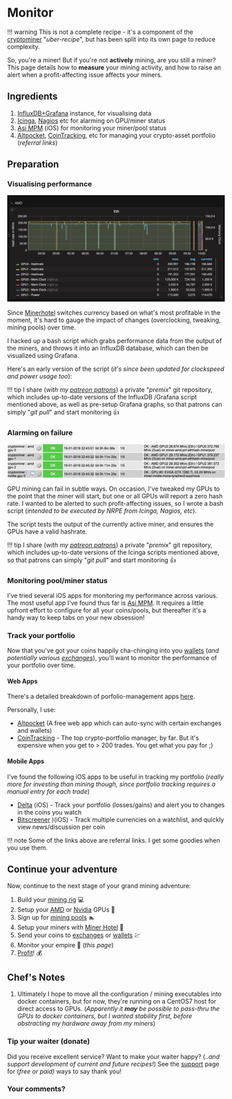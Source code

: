 # Monitor

!!! warning
    This is not a complete recipe - it's a component of the [cryptominer](/recipies/cryptominer/) "_uber-recipe_", but has been split into its own page to reduce complexity.

So, you're a miner! But if you're not **actively** mining, are you still a miner? This page details how to **measure** your mining activity, and how to raise an alert when a profit-affecting issue affects your miners.

## Ingredients

1. [InfluxDB+Grafana](https://www.funkypenguin.co.nz/note/adding-custom-data-to-influxdb-and-grafana/) instance, for visualising data
2. [Icinga](https://www.icinga.com/), [Nagios](https://www.nagios.org/) etc for alarming on GPU/miner status
3. [Asi MPM](https://www.asimpm.com/) (iOS) for monitoring your miner/pool status
4. [Altpocket](https://altpocket.io/?ref=ilVqdeWbAv), [CoinTracking](https://cointracking.info?ref=F560640), etc for managing your crypto-asset portfolio (_referral links_)

## Preparation

### Visualising performance

![Visualise mining performance](../../images/cryptominer_grafana.png)

Since [Minerhotel](/recipies/crytominer/minerhotel/) switches currency based on what's most profitable in the moment, it's hard to gauge the impact of changes (overclocking, tweaking, mining pools) over time.

I hacked up a bash script which grabs performance data from the output of the miners, and throws it into an InfluxDB database, which can then be visualized using Grafana.

Here's an early version of the script (_it's since been updated for clockspeed and power usage too_):

<script src="https://gist.github.com/funkypenguin/5ec0581389be20ea6512e4c2bafb2a89.js"></script>

!!! tip
        I share (_with my [patreon patrons](https://www.patreon.com/funkypenguin)_) a private "_premix_" git repository, which includes up-to-date versions of the InfluxDB /Grafana script mentioned above, as well as pre-setup Grafana graphs, so that patrons can simply "_git pull_" and start monitoring 👍


### Alarming on failure

![Visualise mining performance](../../images/cryptominer_alarm.png)

GPU mining can fail in subtle ways. On occasion, I've tweaked my GPUs to the point that the miner will start, but one or all GPUs will report a zero hash rate. I wanted to be alerted to such profit-affecting issues, so I wrote a bash script (_intended to be executed by NRPE from Icinga, Nagios, etc_).

The script tests the output of the currently active miner, and ensures the GPUs have a valid hashrate.



!!! tip
        I share (_with my [patreon patrons](https://www.patreon.com/funkypenguin)_) a private "_premix_" git repository, which includes up-to-date versions of the Icinga scripts mentioned above, so that patrons can simply "_git pull_" and start monitoring 👍

### Monitoring pool/miner status

I've tried several iOS apps for monitoring my performance across various. The most useful app I've found thus far is [Asi MPM](https://www.asimpm.com/). It requires a little upfront effort to configure for all your coins/pools, but thereafter it's a handy way to keep tabs on your new obsession!

### Track your portfolio

Now that you've got your coins happily cha-chinging into you [wallets](/recipies/cryptominer/wallet/) (_and potentially various [exchanges](/recipies/cryptominer/exchange/)_), you'll want to monitor the performance of your portfolio over time.

#### Web Apps

There's a detailed breakdown of porfolio-management apps [here](https://www.cryptostache.com/2017/11/10/keeping-track-cryptocurrency-portfolio-best-apps-2017/).

Personally, I use:

* [Altpocket](https://altpocket.io/?ref=ilVqdeWbAv) (A free web app which can auto-sync with certain exchanges and wallets)
* [CoinTracking](https://cointracking.info?ref=F560640) - The top crypto-portfolio manager, by far. But it's expensive when you get to > 200 trades. You get what you pay for ;)

#### Mobile Apps

I've found the following iOS apps to be useful in tracking my portfolio (_really more for investing than mining though, since portfolio tracking requires a manual entry for each trade_)

* [Delta](https://itunes.apple.com/us/app/delta-crypto-ico-portfolio/id1288676542?mt=8) (iOS) - Track your portfolio (losses/gains) and alert you to changes in the coins you watch
* [Bitscreener](https://itunes.apple.com/app/apple-store/id1240849311?mt=8) )(iOS) - Track multiple currencies on a watchlist, and quickly view news/discussion per coin

!!! note
    Some of the links above are referral links. I get some goodies when you use them.

## Continue your adventure

Now, continue to the next stage of your grand mining adventure:

1. Build your [mining rig](/recipies/cryptominer/mining-rig/) 💻
2. Setup your [AMD](/recipies/cryptominer/amd-gpu/) or [Nvidia](/recipies/cryptominer/nvidia-gpu/) GPUs 🎨
3. Sign up for [mining pools](/recipies/cryptominer/mining-pool/) :swimmer:
4. Setup your miners with [Miner Hotel](/recipies/cryptominer/minerhotel/) 🏨
5. Send your coins to [exchanges](/recipies/cryptominer/exchange/) or [wallets](/recipies/cryptominer/wallet/) 💹
6. Monitor your empire :heartbeat: (_this page_)
7. [Profit](/recipies/cryptominer/profit/)! 💰

## Chef's Notes

1. Ultimately I hope to move all the configuration / mining executables into docker containers, but for now, they're running on a CentOS7 host for direct access to GPUs. (_Apparently it **may** be possible to pass-thru the GPUs to docker containers, but I wanted stability first, before abstracting my hardware away from my miners_)

### Tip your waiter (donate) 

Did you receive excellent service? Want to make your waiter happy? (_..and support development of current and future recipes!_) See the [support](/support/) page for (_free or paid)_ ways to say thank you! 

### Your comments? 

